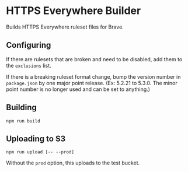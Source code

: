 # HTTPS Everywhere Builder

Builds HTTPS Everywhere ruleset files for Brave.

## Configuring

If there are rulesets that are broken and need to be disabled, add them to the `exclusions` list.

If there is a breaking ruleset format change, bump the version number in
`package.json` by one major point release. (Ex: 5.2.21 to 5.3.0. The minor
point number is no longer used and can be set to anything.)

## Building

`npm run build`

## Uploading to S3

`npm run upload [-- --prod]`

Without the `prod` option, this uploads to the test bucket.
